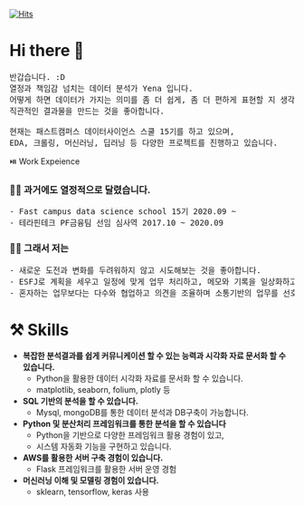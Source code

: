 [![Hits](https://hits.seeyoufarm.com/api/count/incr/badge.svg?url=https%3A%2F%2Fgithub.com%2FYenabeam&count_bg=%23FB003F&title_bg=%23555555&icon=&icon_color=%23FFFFFF&title=hits&edge_flat=false)](https://hits.seeyoufarm.com)

# Hi there 👋
<pre>
반갑습니다. :D 
열정과 책임감 넘치는 데이터 분석가 Yena 입니다.
어떻게 하면 데이터가 가지는 의미를 좀 더 쉽게, 좀 더 편하게 표현할 지 생각하고 
직관적인 결과물을 만드는 것을 좋아합니다.

현재는 패스트캠퍼스 데이터사이언스 스쿨 15기를 하고 있으며, 
EDA, 크롤링, 머신러닝, 딥러닝 등 다양한 프로젝트를 진행하고 있습니다.
</pre>

⏯️ Work Expeience 
<h3>🏃‍♀️ 과거에도 열정적으로 달렸습니다. </h3>
<pre>
- Fast campus data science school 15기 2020.09 ~ 
- 테라핀테크 PF금융팀 선임 심사역 2017.10 ~ 2020.09
</pre>

<h3>👩‍💻 그래서 저는 </h3>
<pre>
- 새로운 도전과 변화를 두려워하지 않고 시도해보는 것을 좋아합니다. 
- ESFJ로 계획을 세우고 일정에 맞게 업무 처리하고, 메모와 기록을 일상화하고 있습니다. 
- 혼자하는 업무보다는 다수와 협업하고 의견을 조율하며 소통기반의 업무를 선호합니다. 
</pre>

# ⚒ Skills
- **복잡한 분석결과를 쉽게 커뮤니케이션 할 수 있는 능력과 시각화 자료 문서화 할 수 있습니다.**
   - Python을 활용한 데이터 시각화 자료를 문서화 할 수 있습니다. 
   - matplotlib, seaborn, folium, plotly 등 
- **SQL 기반의 분석을 할 수 있습니다.**
   - Mysql, mongoDB를 통한 데이터 분석과 DB구축이 가능합니다. 
- **Python 및 분산처리 프레임워크를 통한 분석을 할 수 있습니다**
   - Python을 기반으로 다양한 프레임워크 활용 경험이 있고, 
   - 시스템 자동화 기능을 구현하고 있습니다. 
- **AWS를 활용한 서버 구축 경험이 있습니다.**
   - Flask 프레임워크를 활용한 서버 운영 경험 
- **머신러닝 이해 및 모델링 경험이 있습니다.**
   - sklearn, tensorflow, keras 사용 
   
   
   
   
   
